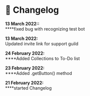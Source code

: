 # 📄 Changelog

**13 March 2022::**\
****fixed bug with recognizing test bot

**13 March 2022:**\
Updated invite link for support guild

**24 February 2022:**\
****Added Collections to To-Do list

**23 February 2022:**\
****Added .getButton() method

**21 February 2022:**\
****started Changelog
